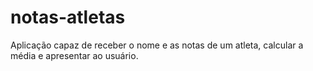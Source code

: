 # notas-atletas
Aplicação capaz de receber o nome e as notas de um atleta, calcular a média e apresentar ao usuário.
